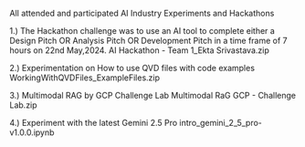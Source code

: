 All attended and participated AI Industry Experiments and Hackathons

1.) The Hackathon challenge was to use an AI tool to complete either a Design Pitch OR Analysis Pitch OR Development Pitch in a time frame of 7 hours on 22nd May,2024. 
AI Hackathon - Team 1_Ekta Srivastava.zip

2.) Experimentation on How to use QVD files with code examples
WorkingWithQVDFiles_ExampleFiles.zip

3.) Multimodal RAG by GCP Challenge Lab
Multimodal RaG GCP - Challenge Lab.zip

4.) Experiment with the latest Gemini 2.5 Pro
intro_gemini_2_5_pro-v1.0.0.ipynb
